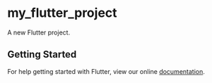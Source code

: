 # my_flutter_project

A new Flutter project.

## Getting Started

For help getting started with Flutter, view our online
[documentation](http://flutter.io/).
